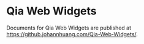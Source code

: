 # Qia Web Widgets

Documents for Qia Web Widgets are published at <https://github.johannhuang.com/Qia-Web-Widgets/>.
